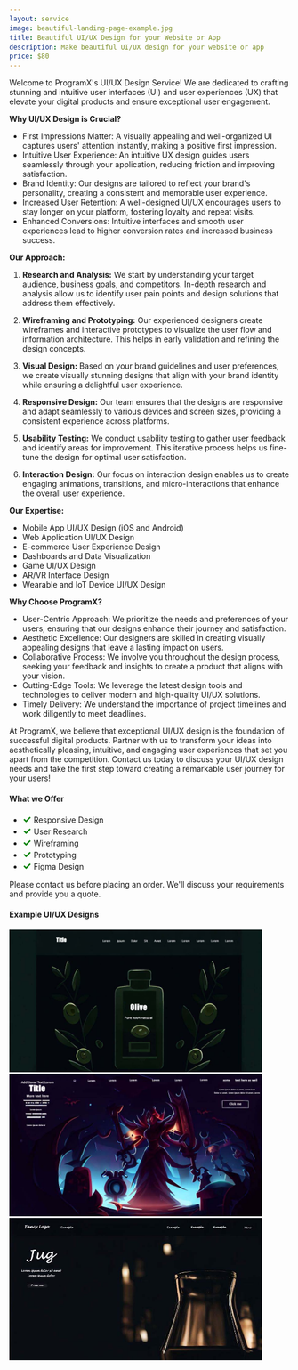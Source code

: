 ```yaml
---
layout: service
image: beautiful-landing-page-example.jpg
title: Beautiful UI/UX Design for your Website or App
description: Make beautiful UI/UX design for your website or app
price: $80
---
```


Welcome to ProgramX's UI/UX Design Service! We are dedicated to crafting stunning and intuitive user interfaces (UI) and user experiences (UX) that elevate your digital products and ensure exceptional user engagement.

**Why UI/UX Design is Crucial?**
- First Impressions Matter: A visually appealing and well-organized UI captures users' attention instantly, making a positive first impression.
- Intuitive User Experience: An intuitive UX design guides users seamlessly through your application, reducing friction and improving satisfaction.
- Brand Identity: Our designs are tailored to reflect your brand's personality, creating a consistent and memorable user experience.
- Increased User Retention: A well-designed UI/UX encourages users to stay longer on your platform, fostering loyalty and repeat visits.
- Enhanced Conversions: Intuitive interfaces and smooth user experiences lead to higher conversion rates and increased business success.

**Our Approach:**
1. **Research and Analysis:** We start by understanding your target audience, business goals, and competitors. In-depth research and analysis allow us to identify user pain points and design solutions that address them effectively.

2. **Wireframing and Prototyping:** Our experienced designers create wireframes and interactive prototypes to visualize the user flow and information architecture. This helps in early validation and refining the design concepts.

3. **Visual Design:** Based on your brand guidelines and user preferences, we create visually stunning designs that align with your brand identity while ensuring a delightful user experience.

4. **Responsive Design:** Our team ensures that the designs are responsive and adapt seamlessly to various devices and screen sizes, providing a consistent experience across platforms.

5. **Usability Testing:** We conduct usability testing to gather user feedback and identify areas for improvement. This iterative process helps us fine-tune the design for optimal user satisfaction.

6. **Interaction Design:** Our focus on interaction design enables us to create engaging animations, transitions, and micro-interactions that enhance the overall user experience.

**Our Expertise:**
- Mobile App UI/UX Design (iOS and Android)
- Web Application UI/UX Design
- E-commerce User Experience Design
- Dashboards and Data Visualization
- Game UI/UX Design
- AR/VR Interface Design
- Wearable and IoT Device UI/UX Design

**Why Choose ProgramX?**
- User-Centric Approach: We prioritize the needs and preferences of your users, ensuring that our designs enhance their journey and satisfaction.
- Aesthetic Excellence: Our designers are skilled in creating visually appealing designs that leave a lasting impact on users.
- Collaborative Process: We involve you throughout the design process, seeking your feedback and insights to create a product that aligns with your vision.
- Cutting-Edge Tools: We leverage the latest design tools and technologies to deliver modern and high-quality UI/UX solutions.
- Timely Delivery: We understand the importance of project timelines and work diligently to meet deadlines.

At ProgramX, we believe that exceptional UI/UX design is the foundation of successful digital products. Partner with us to transform your ideas into aesthetically pleasing, intuitive, and engaging user experiences that set you apart from the competition. Contact us today to discuss your UI/UX design needs and take the first step toward creating a remarkable user journey for your users!

#### What we Offer

- <span style="color:green; font-size: 18px; font-weight: bold;">✓</span> Responsive Design
- <span style="color:green; font-size: 18px; font-weight: bold;">✓</span> User Research
- <span style="color:green; font-size: 18px; font-weight: bold;">✓</span> Wireframing
- <span style="color:green; font-size: 18px; font-weight: bold;">✓</span> Prototyping
- <span style="color:green; font-size: 18px; font-weight: bold;">✓</span> Figma Design

Please contact us before placing an order. We'll discuss your requirements and provide you a quote.

#### Example UI/UX Designs

<img src="/assets/stunning-landing-page-example-olive.jpg" alt="dark theme olive ui design stunning ui design beautiful ui ux agriculture farming" height="256">
<img src="/assets/beautiful-landing-page-example.jpg" alt="beautiful ui design dark theme mode game ui design website" height="256">
<img src="/assets/dark-mode-landing-page-beautiful-stunning.jpg" alt="brand ui design jug beautiful stunning dark ui ux" height="256">


